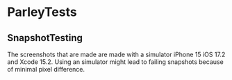 #  ParleyTests

## SnapshotTesting

The screenshots that are made are made with a simulator iPhone 15 iOS 17.2 and Xcode 15.2. Using an simulator might lead to failing snapshots because of minimal pixel difference.
